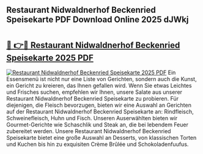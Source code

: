 ## Restaurant Nidwaldnerhof Beckenried Speisekarte PDF Download Online 2025 dJWkj

# <h2><a href="http://gcaxl1j.nevu.top/?p=Restaurant+Nidwaldnerhof+Beckenried+Speisekarte">🔗 👉🔴 Restaurant Nidwaldnerhof Beckenried Speisekarte 2025 PDF</a></h2>

[![Restaurant Nidwaldnerhof Beckenried Speisekarte 2025 PDF](https://i.imgur.com/dBaPXMq.png)](http://gcaxl1j.nevu.top/?p=Restaurant+Nidwaldnerhof+Beckenried+Speisekarte)
Ein Essensmenü ist nicht nur eine Liste von Gerichten, sondern auch die Kunst, ein Gericht zu kreieren, das Ihnen gefallen wird. Wenn Sie etwas Leichtes und Frisches suchen, empfehlen wir Ihnen, unsere Salate aus unserer Restaurant Nidwaldnerhof Beckenried Speisekarte zu probieren. Für diejenigen, die Fleisch bevorzugen, bieten wir eine Auswahl an Gerichten auf der Restaurant Nidwaldnerhof Beckenried Speisekarte an: Rindfleisch, Schweinefleisch, Huhn und Fisch. Unseren Auserwählten bieten wir Gourmet-Gerichte wie Schaschlik und Steak an, die bei lebendem Feuer zubereitet werden. Unsere Restaurant Nidwaldnerhof Beckenried Speisekarte bietet eine große Auswahl an Desserts, von klassischen Torten und Kuchen bis hin zu exquisiten Crème Brûlée und Schokoladenfuufus.
